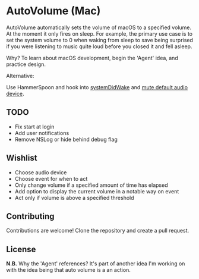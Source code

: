 # AutoVolume (Mac)

AutoVolume automatically sets the volume of macOS to a specified volume. At the moment it only fires on sleep. For example, the primary use case is to set the system volume to 0 when waking from sleep to save being surprised if you were listening to music quite loud before you closed it and fell asleep.

Why? To learn about macOS development, begin the 'Agent' idea, and practice design.

Alternative:

Use HammerSpoon and hook into [systemDidWake](http://www.hammerspoon.org/docs/hs.caffeinate.watcher.html#systemDidWake) and [mute default audio device](https://github.com/STRML/init/blob/master/hammerspoon/init.lua#L218).

## TODO

- Fix start at login
- Add user notifications
- Remove NSLog or hide behind debug flag

## Wishlist

- Choose audio device
- Choose event for when to act
- Only change volume if a specified amount of time has elapsed
- Add option to display the current volume in a notable way on event
- Act only if volume is above a specified threshold

## Contributing

Contributions are welcome! Clone the repository and create a pull request.

## License

__N.B.__ Why the 'Agent' references? It's part of another idea I'm working on with the idea being that auto volume is a an action.
